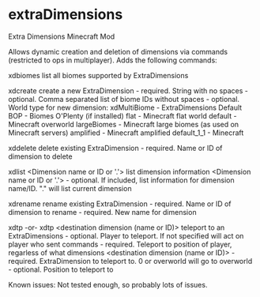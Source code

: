 # extraDimensions
Extra Dimensions Minecraft Mod

Allows dynamic creation and deletion of dimensions via commands (restricted to ops in multiplayer).  Adds the following commands:

xdbiomes
  list all biomes supported by ExtraDimensions

xdcreate <Dimension Name> <Biomes> <World Type>
  create a new ExtraDimension
     <Dimension Name> - required.  String with no spaces
     <Biomes>         - optional.  Comma separated list of biome IDs without spaces
     <World Type>     - optional.  World type for new dimension:
                                          xdMultiBiome - ExtraDimensions Default
                                          BOP          - Biomes O'Plenty (if installed)
                                          flat         - Minecraft flat world
                                          default      - Minecraft overworld
                                          largeBiomes  - Minecraft large biomes (as used on Minecraft servers)
                                          amplified    - Minecraft amplified 
                                          default_1_1  - Minecraft

xddelete <Dimension Name or ID>
  delete existing ExtraDimension
     <Dimension Name or ID> - required.  Name or ID of dimension to delete

xdlist <Dimension name or ID or '.'>
  list dimension information
     <Dimension name or ID or '.'> - optional.  If included, list information for dimension name/ID.  "." will list current dimension

xdrename <Dimension Name or ID> <New Dimension Name>
  rename existing ExtraDimension
     <Dimension Name or ID> - required.  Name or ID of dimension to rename
     <New Dimension Name>   - required.  New name for dimension

xdtp <target player name> <destination player name>
-or-
xdtp <target player name> <destination dimension (name or ID)> <x> <y> <z>
  teleport to an ExtraDimensions
     <target player name>                 - optional.  Player to teleport.  If not specified will act on player who sent commands
     <destination player name>            - required.  Teleport to position of player, regarless of what dimensions
     <destination dimension (name or ID)> - required.  ExtraDimension to teleport to.  0 or overworld will go to overworld
     <x> <y> <z>                          - optional.  Position to teleport to
     


Known issues:  Not tested enough, so probably lots of issues.
